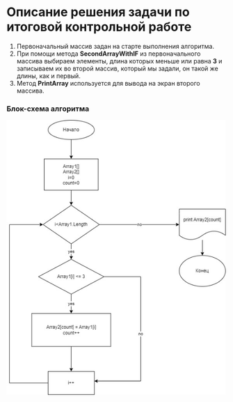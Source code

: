 # Описание решения задачи по итоговой контрольной работе

1. Первоначальный массив задан на старте выполнения алгоритма.
2. При помощи метода **SecondArrayWithIF** из первоначального массива выбираем элементы, длина которых меньше или равна **3** и записываем их во второй массив, который мы задали, он такой же длины, как и первый.
3. Метод **PrintArray** используется для вывода на экран второго массива.

### Блок-схема алгоритма ###

![Блок-схема](Block_diagram.jpg)